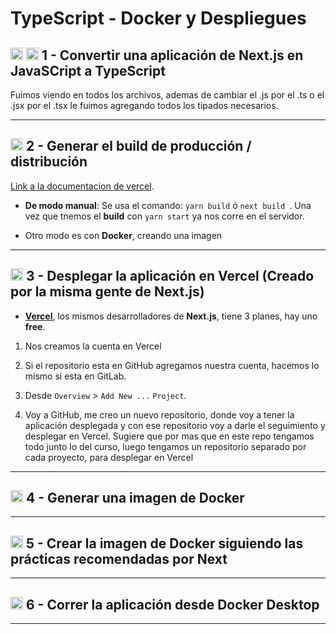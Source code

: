 # TypeScript - Docker y Despliegues

## <img width="20" height="20" src="https://img.icons8.com/color/20/javascript--v1.png" alt="javascript icon"/>  <img width="20" height="20" src="https://img.icons8.com/external-tal-revivo-color-tal-revivo/20/external-typescript-an-open-source-programming-language-developed-and-maintained-by-microsoft-logo-color-tal-revivo.png" alt="typescript icon"/> 1 - Convertir una aplicación de Next.js en JavaSCript a TypeScript


Fuimos viendo en todos los archivos, ademas de cambiar el .js por el .ts o el .jsx por el .tsx le fuimos agregando todos los tipados necesarios.

---

## <img width="20" height="20" src="https://img.icons8.com/external-flaticons-lineal-color-flat-icons/20/external-build-agile-flaticons-lineal-color-flat-icons.png" alt="build icon"/> 2 - Generar el build de producción / distribución

[Link a la documentacion de vercel](https://nextjs.org/docs/pages/building-your-application/deploying).

- **De modo manual**: Se usa el comando: `yarn build` ó `next build `. Una vez que tnemos el **build** con `yarn start` ya nos corre en el servidor.

- Otro modo es con **Docker**, creando una imagen

---

## <img width="20" height="20" src="https://img.icons8.com/fluency/20/window.png" alt="window"/>  3 - Desplegar la aplicación en Vercel (Creado por la misma gente de Next.js)

- [**Vercel**](https://vercel.com/), los mismos desarrolladores de **Next.js**, tiene 3 planes, hay uno **free**.

1. Nos creamos la cuenta en Vercel

2. Si el repositorio esta en GitHub agregamos nuestra cuenta, hacemos lo mismo si esta en GitLab.

3. Desde `Overview` > `Add New ...` `Project`.

4. Voy a GitHub, me creo un nuevo repositorio, donde voy a tener la aplicación desplegada y con ese repositorio voy a darle el seguimiento y desplegar en Vercel. Sugiere que por mas que en este repo tengamos todo junto lo del curso, luego tengamos un repositorio separado por cada proyecto, para desplegar en Vercel

---

## <img width="20" height="20" src="https://img.icons8.com/external-tal-revivo-color-tal-revivo/20/external-docker-a-set-of-coupled-software-as-a-service-logo-color-tal-revivo.png" alt="docker icon"/> 4 - Generar una imagen de Docker

---

## <img width="20" height="20" src="https://img.icons8.com/external-tal-revivo-color-tal-revivo/20/external-docker-a-set-of-coupled-software-as-a-service-logo-color-tal-revivo.png" alt="docker icon"/> 5 - Crear la imagen de Docker siguiendo las prácticas recomendadas por Next

---

## <img width="20" height="20" src="https://img.icons8.com/external-tal-revivo-color-tal-revivo/20/external-docker-a-set-of-coupled-software-as-a-service-logo-color-tal-revivo.png" alt="docker icon"/>  6 - Correr la aplicación desde Docker Desktop

---